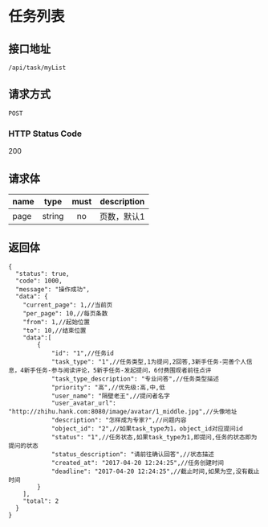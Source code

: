 # 任务列表

## 接口地址

`/api/task/myList`

## 请求方式

`POST`

### HTTP Status Code

200

## 请求体

| name     | type     | must     | description |
|----------|:--------:|:--------:|:--------:|
| page   | string   | no      | 页数，默认1 |


## 返回体

```json5
{
  "status": true,
  "code": 1000,
  "message": "操作成功",
  "data": {
    "current_page": 1,//当前页
    "per_page": 10,//每页条数
    "from": 1,//起始位置
    "to": 10,//结束位置
    "data":[
        {
            "id": "1",//任务id
            "task_type": "1",//任务类型,1为提问,2回答,3新手任务-完善个人信息，4新手任务-参与阅读评论，5新手任务-发起提问，6付费围观者前往点评
            "task_type_description": "专业问答",//任务类型描述
            "priority": "高",//优先级:高,中,低
            "user_name": "隔壁老王",//提问者名字
            "user_avatar_url": "http://zhihu.hank.com:8080/image/avatar/1_middle.jpg",//头像地址
            "description": "怎样成为专家?",//问题内容
            "object_id": "2",//如果task_type为1，object_id对应提问id
            "status": "1",//任务状态,如果task_type为1,即提问,任务的状态即为提问的状态
            "status_description": "请前往确认回答",//状态描述
            "created_at": "2017-04-20 12:24:25",//任务创建时间
            "deadline": "2017-04-20 12:24:25",//截止时间,如果为空,没有截止时间
        }
    ],
    "total": 2
  }
}
``` 
